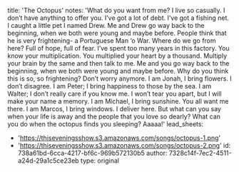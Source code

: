title: 'The Octopus'
notes: 'What do you want from me? I live so casually. I don’t have anything to offer you. I’ve got a lot of debt. I’ve got a fishing net. I caught a little pet I named Drew. Me and Drew go way back to the beginning, when we both were young and maybe before. People think that he is very frightening- a Portuguese Man ‘o War. Where do we go from here? Full of hope, full of fear. I’ve spent too many years in this factory. You know your multiplication. You multiplied your heart by a thousand. Multiply your brain by the same and then talk to me. Me and you go way back to the beginning, when we both were young and maybe before. Why do you think this is so, so frightening? Don’t worry anymore. I am Jonah, I bring flowers. I don’t disagree. I am Peter; I bring happiness to those by the sea. I am Walter; I don’t really care if you know me. I won’t tear you apart, but I will make your name a memory. I am Michael, I bring sunshine. You all want me there. I am Marcos, I bring windows. I deliver here. But what can you say when your life is away and the people that you love so dearly? What can you do when the octopus finds you sleeping? Aaaaa!'
lead_sheets:
  - 'https://thiseveningsshow.s3.amazonaws.com/songs/octopus-1.png'
  - 'https://thiseveningsshow.s3.amazonaws.com/songs/octopus-2.png'
id: 738a61bd-6cca-4217-bf6c-969b572130b5
author: 7328c14f-7ec2-4511-a24d-29a1c5ce23eb
type: original
